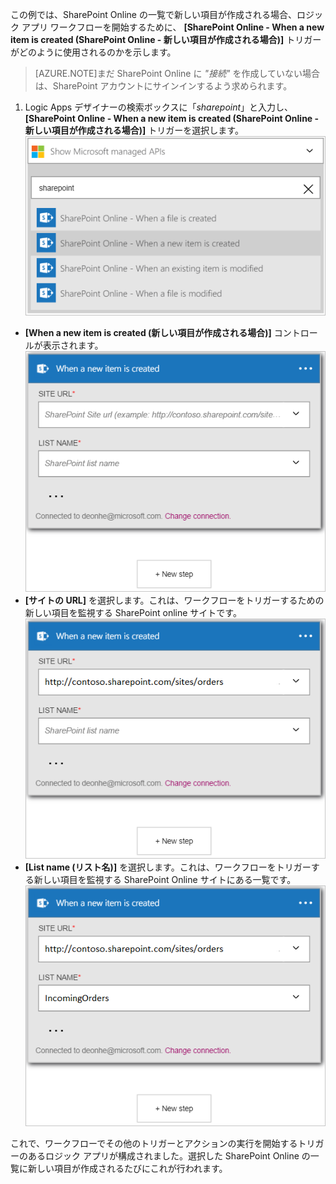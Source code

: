 この例では、SharePoint Online の一覧で新しい項目が作成される場合、ロジック アプリ ワークフローを開始するために、 **[SharePoint Online - When a new item is created (SharePoint Online - 新しい項目が作成される場合)]** トリガーがどのように使用されるのかを示します。

>[AZURE.NOTE]まだ SharePoint Online に *"接続"* を作成していない場合は、SharePoint アカウントにサインインするよう求められます。  

1. Logic Apps デザイナーの検索ボックスに「*sharepoint*」と入力し、 **[SharePoint Online - When a new item is created (SharePoint Online - 新しい項目が作成される場合)]** トリガーを選択します。  
![SharePoint オンライン トリガー イメージ](./media/connectors-create-api-sharepointonline/trigger-1.png)  
- **[When a new item is created (新しい項目が作成される場合)]** コントロールが表示されます。  
![SharePoint オンライン トリガー イメージ 2](./media/connectors-create-api-sharepointonline/trigger-2.png)  
- **[サイトの URL]** を選択します。これは、ワークフローをトリガーするための新しい項目を監視する SharePoint online サイトです。  
![SharePoint オンライン トリガー イメージ 3](./media/connectors-create-api-sharepointonline/trigger-3.png)  
- **[List name (リスト名)]** を選択します。これは、ワークフローをトリガーする新しい項目を監視する SharePoint Online サイトにある一覧です。  
![SharePoint オンライン トリガー イメージ 4](./media/connectors-create-api-sharepointonline/trigger-4.png)  

これで、ワークフローでその他のトリガーとアクションの実行を開始するトリガーのあるロジック アプリが構成されました。選択した SharePoint Online の一覧に新しい項目が作成されるたびにこれが行われます。  

<!---HONumber=AcomDC_0727_2016-->
